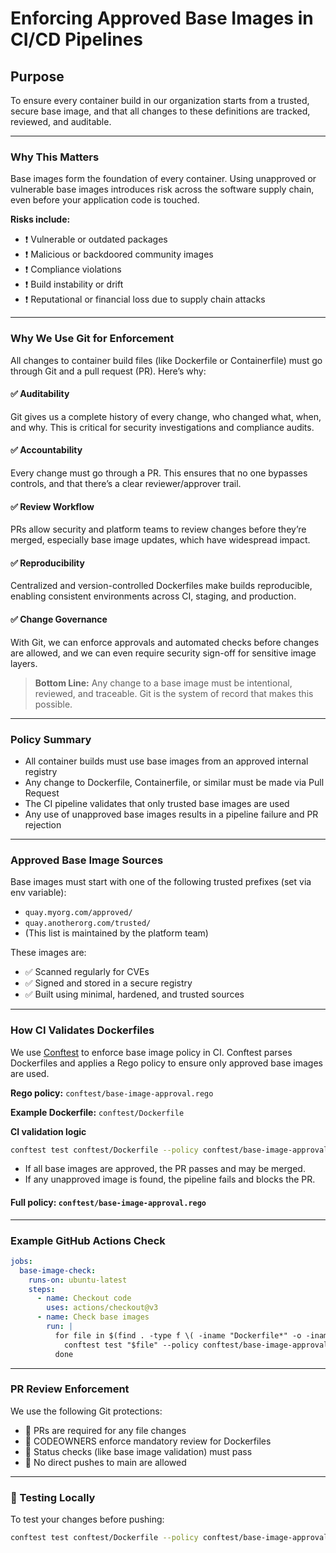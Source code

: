 # Enforcing Approved Base Images in CI/CD Pipelines

## Purpose
To ensure every container build in our organization starts from a trusted, secure base image, and that all changes to these definitions are tracked, reviewed, and auditable.

---

###  Why This Matters

Base images form the foundation of every container. Using unapproved or vulnerable base images introduces risk across the software supply chain, even before your application code is touched.

**Risks include:**
- ❗ Vulnerable or outdated packages
- ❗ Malicious or backdoored community images
- ❗ Compliance violations
- ❗ Build instability or drift
- ❗ Reputational or financial loss due to supply chain attacks

---

### Why We Use Git for Enforcement

All changes to container build files (like Dockerfile or Containerfile) must go through Git and a pull request (PR). Here’s why:

#### ✅ Auditability

Git gives us a complete history of every change, who changed what, when, and why. This is critical for security investigations and compliance audits.

#### ✅ Accountability

Every change must go through a PR. This ensures that no one bypasses controls, and that there’s a clear reviewer/approver trail.

#### ✅ Review Workflow

PRs allow security and platform teams to review changes before they’re merged, especially base image updates, which have widespread impact.

#### ✅ Reproducibility

Centralized and version-controlled Dockerfiles make builds reproducible, enabling consistent environments across CI, staging, and production.

#### ✅ Change Governance

With Git, we can enforce approvals and automated checks before changes are allowed, and we can even require security sign-off for sensitive image layers.

> **Bottom Line:** Any change to a base image must be intentional, reviewed, and traceable. Git is the system of record that makes this possible.

---

### Policy Summary
- All container builds must use base images from an approved internal registry
- Any change to Dockerfile, Containerfile, or similar must be made via Pull Request
- The CI pipeline validates that only trusted base images are used
- Any use of unapproved base images results in a pipeline failure and PR rejection

---

### Approved Base Image Sources

Base images must start with one of the following trusted prefixes (set via env variable):
- `quay.myorg.com/approved/`
- `quay.anotherorg.com/trusted/`
- (This list is maintained by the platform team)

These images are:
- ✅ Scanned regularly for CVEs
- ✅ Signed and stored in a secure registry
- ✅ Built using minimal, hardened, and trusted sources

---

### How CI Validates Dockerfiles

We use [Conftest](https://www.conftest.dev/) to enforce base image policy in CI. Conftest parses Dockerfiles and applies a Rego policy to ensure only approved base images are used.

**Rego policy:** `conftest/base-image-approval.rego`

**Example Dockerfile:** `conftest/Dockerfile`

**CI validation logic**
```sh
conftest test conftest/Dockerfile --policy conftest/base-image-approval.rego
```
- If all base images are approved, the PR passes and may be merged.
- If any unapproved image is found, the pipeline fails and blocks the PR.

#### Full policy: `conftest/base-image-approval.rego`

---

### Example GitHub Actions Check

```yaml
jobs:
  base-image-check:
    runs-on: ubuntu-latest
    steps:
      - name: Checkout code
        uses: actions/checkout@v3
      - name: Check base images
        run: |
          for file in $(find . -type f \( -iname "Dockerfile*" -o -iname "Containerfile*" \)); do
            conftest test "$file" --policy conftest/base-image-approval.rego;
          done
```

---

### PR Review Enforcement

We use the following Git protections:
- 🔐 PRs are required for any file changes
- 🔐 CODEOWNERS enforce mandatory review for Dockerfiles
- 🔐 Status checks (like base image validation) must pass
- 🔐 No direct pushes to main are allowed

---

### 🧪 Testing Locally

To test your changes before pushing:

```sh
conftest test conftest/Dockerfile --policy conftest/base-image-approval.rego
```
